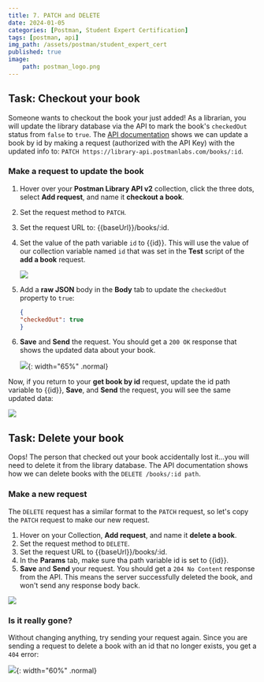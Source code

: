 ```yaml
---
title: 7. PATCH and DELETE
date: 2024-01-05
categories: [Postman, Student Expert Certification]
tags: [postman, api]
img_path: /assets/postman/student_expert_cert
published: true
image:
    path: postman_logo.png
---
```


## Task: Checkout your book

Someone wants to checkout the book your just added! As a librarian, you will update the library database via the API to mark the book's `checkedOut` status from `false` to `true`. The [API documentation](https://documenter.getpostman.com/view/15567703/UVyxRtng#1c3ce860-e1ee-4957-b517-2e3068021abc) shows we can update a book by id by making a request (authorized with the API Key) with the updated info to: `PATCH https://library-api.postmanlabs.com/books/:id`.

### Make a request to update the book

1. Hover over your **Postman Library API v2** collection, click the three dots, select **Add request**, and name it **checkout a book**.
2. Set the request method to `PATCH`.
3. Set the request URL to: {{baseUrl}}/books/:id.
4. Set the value of the path variable `id` to {{id}}. This will use the value of our collection variable named `id` that was set in the **Test** script of the **add a book** request.

    ![](https://everpath-course-content.s3-accelerate.amazonaws.com/instructor%2F4qlhnpfiaeqby6zwhuhhmacvx%2Fpublic%2F1694638454%2FScreen+Recording+2023-09-14+at+2.20.09+AM.1694638453563.gif)

5. Add a **raw JSON** body in the **Body** tab to update the `checkedOut` property to `true`:

    ```json
    { 
    "checkedOut": true 
    }
    ```

6. **Save** and **Send** the request. You should get a `200 OK` response that shows the updated data about your book.

    ![](https://everpath-course-content.s3-accelerate.amazonaws.com/instructor%2F26fp2261340y1ukokimvca8su%2Fpublic%2F1649791688%2Fcheckedout+7.1649791688026.png){: width="65%" .normal}

Now, if you return to your **get book by id** request, update the id path variable to {{id}}, **Save**, and **Send** the request, you will see the same updated data:

![](https://everpath-course-content.s3-accelerate.amazonaws.com/instructor%2F4qlhnpfiaeqby6zwhuhhmacvx%2Fpublic%2F1694639311%2FScreen+Recording+2023-09-14+at+2.37.11+AM.1694639311073.gif)

## Task: Delete your book

Oops! The person that checked out your book accidentally lost it...you will need to delete it from the library database. The API documentation shows how we can delete books with the `DELETE /books/:id path`.

### Make a new request

The `DELETE` request has a similar format to the `PATCH` request, so let's copy the `PATCH` request to make our new request.

1. Hover on your Collection, **Add request**, and name it **delete a book**.
2. Set the request method to `DELETE`.
3. Set the request URL to {{baseUrl}}/books/:id.
4. In the **Params** tab, make sure tha path variable id is set to {{id}}.
5. **Save** and **Send** your request. You should get a `204 No Content` response from the API. This means the server successfully deleted the book, and won't send any response body back.

![](https://everpath-course-content.s3-accelerate.amazonaws.com/instructor%2F4qlhnpfiaeqby6zwhuhhmacvx%2Fpublic%2F1694639939%2FScreen+Recording+2023-09-14+at+2.45.12+AM.1694639938514.gif)

### Is it really gone?

Without changing anything, try sending your request again. Since you are sending a request to delete a book with an id that no longer exists, you get a `404` error:

![](https://everpath-course-content.s3-accelerate.amazonaws.com/instructor%2F26fp2261340y1ukokimvca8su%2Fpublic%2F1649797906%2Fdelete+4.1649797906195.png){: width="60%" .normal}
